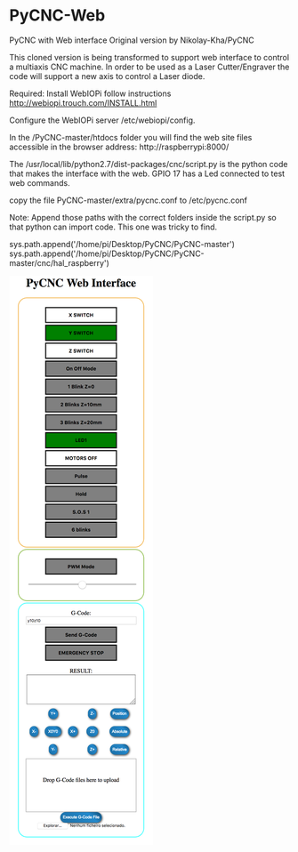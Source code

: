 # PyCNC-Web
PyCNC with Web interface
Original version by Nikolay-Kha/PyCNC

This cloned version is being transformed to support web interface to control a multiaxis CNC machine.
In order to be used as a Laser Cutter/Engraver the code will support a new axis to control a Laser diode.

Required:
  Install WebIOPi follow instructions http://webiopi.trouch.com/INSTALL.html

Configure the WebIOPi server /etc/webiopi/config.    

In the /PyCNC-master/htdocs folder you will find the web site files accessible in the browser address:
  http://raspberrypi:8000/

The /usr/local/lib/python2.7/dist-packages/cnc/script.py is the python code that makes the interface with the web.
GPIO 17 has a Led connected to test web commands.

copy the file PyCNC-master/extra/pycnc.conf to /etc/pycnc.conf


Note:
  Append those paths with the correct folders inside the script.py so that
  python can import code. This one was tricky to find.

  sys.path.append('/home/pi/Desktop/PyCNC/PyCNC-master')<br>
  sys.path.append('/home/pi/Desktop/PyCNC/PyCNC-master/cnc/hal_raspberry')


<img src="https://github.com/eirasys/PyCNC-with-WEB/blob/master/PyCNC-Web_02.png?raw=true">
